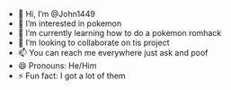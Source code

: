 - 👋 Hi, I’m @John1449
- 👀 I’m interested in pokemon
- 🌱 I’m currently learning how to do a pokemon romhack
- 💞️ I’m looking to collaborate on tis project
- 📫 You can reach me everywhere just ask and poof
- 😄 Pronouns: He/Him
- ⚡ Fun fact: I got a lot of them

<!---
John1449/John1449 is a ✨ special ✨ repository because its `README.md` (this file) appears on your GitHub profile.
You can click the Preview link to take a look at your changes.
--->
